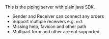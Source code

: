 This is the piping server with plain java SDK.

* Sender and Receiver can connect any orders
* Support multiple receivers e.g. `n=3`
* Missing help, favicon and other path
* Multipart form and other are not supported

